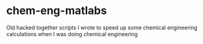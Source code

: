 # chem-eng-matlabs
Old hacked together scripts I wrote to speed up some chemical engineering calculations when I was doing chemical engineering
